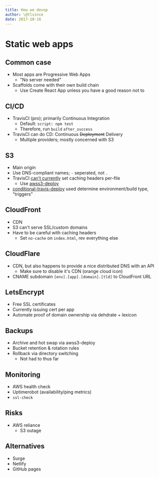 ```yaml
---
title: How we devop
author: \@tlvince
date: 2017-10-16
---
```


# Static web apps

## Common case

* Most apps are Progressive Web Apps
    * "No server needed"
* Scaffolds come with their own build chain
    * Use Create React App unless you have a good reason not to

## CI/CD

* TravisCI (pro); primarily Continuous Integration
    * Default: `script: npm test`
    * Therefore, run `build` `after_success`
* TravisCI can do CD: Continuous ~~Deployment~~ Delivery
    * Multiple providers; mostly concerned with S3
    
## S3

* Main origin
* Use DNS-compliant names; `-` seperated, not `.`
* TravisCI [can’t currently][traviscache] set caching headers per-file
    * Use [awss3-deploy][]
* [conditional-travis-deploy][] used determine environment/build type, "triggers"
    
[traviscache]: https://github.com/travis-ci/dpl/pull/170
[awss3-deploy]: https://github.com/tlvince/awss3-deploy
[conditional-travis-deploy]: https://github.com/tlvince/conditional-travis-deploy

## CloudFront

* CDN
* S3 can't serve SSL/custom domains
* Have to be careful with caching headers
    * Set `no-cache` on `index.html`, rev everything else
    
## CloudFlare

* CDN, but also happens to provide a nice distributed DNS with an API
    * Make sure to disable it's CDN (orange cloud icon)
* CNAME subdomain `[env].[app].[domain].[tld]` to CloudFront URL

## LetsEncrypt

* Free SSL certificates
* Currently issuing cert per app
* Automate proof of domain ownership via dehdrate + lexicon

## Backups

* Archive and hot swap via awss3-deploy
* Bucket retention & rotation rules
* Rollback via directory switching
    * Not had to thus far

## Monitoring

* AWS health check
* Uptimerobot (availability/ping metrics)
* `ssl-check`

## Risks

* AWS reliance
    * S3 outage

## Alternatives

* Surge
* Netlify
* GitHub pages
